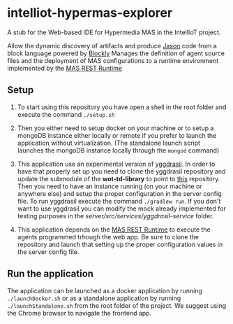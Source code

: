 # intelliot-hypermas-explorer
A stub for the Web-based IDE for Hypermedia MAS in the IntellIoT project. 

Allow the dynamic discovery of artifacts and produce [Jason](http://jason.sourceforge.net/wp/) code from a block language powered by [Blockly](https://github.com/google/blockly/)
Manages the definition of agent source files and the deployment of MAS configurations to a runtime environment implemented by the [MAS REST Runtime](https://github.com/samubura/mas-rest-runtime)

## Setup
1. To start using this repository you have open a shell in the root folder and execute the command
`./setup.sh`

2. Then you either need to setup docker on your machine or to setup a mongoDB instance either locally or remote if you prefer to launch the application without virtualization.
(The standalone launch script launches the mongoDB instance locally through the `mongod` command)

3. This application use an experimental version of [yggdrasil](https://github.com/Interactions-HSG/yggdrasil). In order to have that properly set up you need to clone the yggdrasil repository and update the submodule of the **wot-td-library** to point to [this](https://github.com/samubura/wot-td-java) repository.
Then you need to have an instance running (on your machine or anywhere else) and setup the proper configuration in the server config file. 
To run yggdrasil execute the command `./gradlew run`. If you don't want to use yggdrasil you can modify the mock already implemented for testing purposes in the *server/src/services/yggdrasil-service* folder.

4. This application depends on the [MAS REST Runtime](https://github.com/samubura/mas-rest-runtime) to execute the agents programmed trhough the web app. Be sure to clone the repository and launch that setting up the proper configuration values in the server config file.

## Run the application
The application can be launched as a docker application by running `./launchDocker.sh` or as a standalone application by running `./launchStandalone.sh` from the root folder of the project. We suggest using the Chrome browser to navigate the frontend app.
